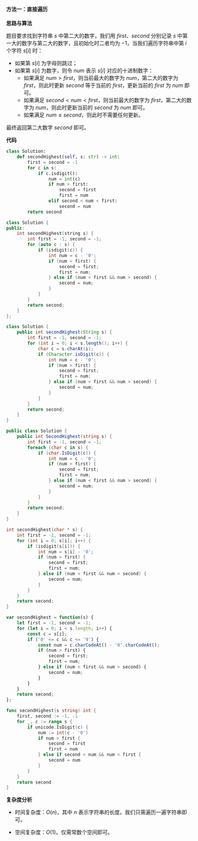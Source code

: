 #### 方法一：直接遍历

**思路与算法**

题目要求找到字符串 $s$ 中第二大的数字，我们用 $\textit{first}$、$\textit{second}$ 分别记录 $s$ 中第一大的数字与第二大的数字，且初始化时二者均为 $-1$，当我们遍历字符串中第 $i$ 个字符 $s[i]$ 时：
+ 如果第 $s[i]$ 为字母则跳过；
+ 如果第 $s[i]$ 为数字，则令 $\textit{num}$ 表示 $s[i]$ 对应的十进制数字：
    - 如果满足 $\textit{num} > \textit{first}$，则当前最大的数字为 $\textit{num}$，第二大的数字为 $\textit{first}$，则此时更新 $\textit{second}$ 等于当前的 $\textit{first}$，更新当前的 $\textit{first}$ 为 $\textit{num}$ 即可。
    - 如果满足 $\textit{second} < \textit{num} < \textit{first}$，则当前最大的数字为 $\textit{first}$，第二大的数字为 $\textit{num}$，则此时更新当前的 $\textit{second}$ 为 $\textit{num}$ 即可。
    - 如果满足 $\textit{num} \le \textit{second}$，则此时不需要任何更新。

最终返回第二大数字 $\textit{second}$ 即可。

**代码**

```Python [sol1-Python3]
class Solution:
    def secondHighest(self, s: str) -> int:
        first = second = -1
        for c in s:
            if c.isdigit():
                num = int(c)
                if num > first:
                    second = first
                    first = num
                elif second < num < first:
                    second = num
        return second
```

```C++ [sol1-C++]
class Solution {
public:
    int secondHighest(string s) {
        int first = -1, second = -1;
        for (auto c : s) {
            if (isdigit(c)) {
                int num = c - '0';
                if (num > first) {
                    second = first;
                    first = num;
                } else if (num < first && num > second) {
                    second = num;
                }
            }
        }
        return second;
    }
};
```

```Java [sol1-Java]
class Solution {
    public int secondHighest(String s) {
        int first = -1, second = -1;
        for (int i = 0; i < s.length(); i++) {
            char c = s.charAt(i);
            if (Character.isDigit(c)) {
                int num = c - '0';
                if (num > first) {
                    second = first;
                    first = num;
                } else if (num < first && num > second) {
                    second = num;
                }
            }
        }
        return second;
    }
}
```

```C# [sol1-C#]
public class Solution {
    public int SecondHighest(string s) {
        int first = -1, second = -1;
        foreach (char c in s) {
            if (char.IsDigit(c)) {
                int num = c - '0';
                if (num > first) {
                    second = first;
                    first = num;
                } else if (num < first && num > second) {
                    second = num;
                }
            }
        }
        return second;
    }
}
```

```C [sol1-C]
int secondHighest(char * s) {
    int first = -1, second = -1;
    for (int i = 0; s[i]; i++) {
        if (isdigit(s[i])) {
            int num = s[i] - '0';
            if (num > first) {
                second = first;
                first = num;
            } else if (num < first && num > second) {
                second = num;
            }
        }
    }
    return second;
}
```

```JavaScript [sol1-JavaScript]
var secondHighest = function(s) {
    let first = -1, second = -1;
    for (let i = 0; i < s.length; i++) {
        const c = s[i];
        if ('0' <= c && c <= '9') {
            const num = c.charCodeAt() - '0'.charCodeAt();
            if (num > first) {
                second = first;
                first = num;
            } else if (num < first && num > second) {
                second = num;
            }
        }
    }
    return second;
};
```

```go [sol1-Golang]
func secondHighest(s string) int {
    first, second := -1, -1
    for _, c := range s {
        if unicode.IsDigit(c) {
            num := int(c - '0')
            if num > first {
                second = first
                first = num
            } else if second < num && num < first {
                second = num
            }
        }
    }
    return second
}
```

**复杂度分析**

- 时间复杂度：$O(n)$，其中 $n$ 表示字符串的长度。我们只需遍历一遍字符串即可。

- 空间复杂度：$O(1)$。仅需常数个空间即可。